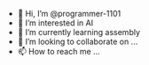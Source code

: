 - 👋 Hi, I’m @programmer-1101
- 👀 I’m interested in AI
- 🌱 I’m currently learning assembly
- 💞️ I’m looking to collaborate on ...
- 📫 How to reach me ...

<!---
programmer-1101/programmer-1101 is a ✨ special ✨ repository because its `README.md` (this file) appears on your GitHub profile.
You can click the Preview link to take a look at your changes.
--->
